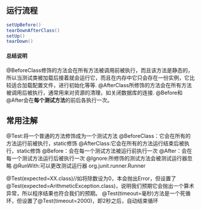 ## 运行流程

```java
setUpBefore()
tearDownAfterClass()
setUp()
tearDown()
```

#### 总结说明

@BeforeClass修饰的方法会在所有方法被调用前被执行，而且该方法是静态的，所以当测试类被加载后接着就会运行它，而且在内存中它只会存在一份实例，它比较适合加载配置文件，进行初始化等等.
@AfterClass所修饰的方法会在所有方法被调用后被执行，通常用来对资源的清理，如关闭数据库的连接.
@Before和@After会在**每个测试方法**的前后各执行一次。

## 常用注解

@Test:将一个普通的方法修饰成为一个测试方法
@BeforeClass：它会在所有的方法运行前被执行，static修饰
@AfterClass:它会在所有的方法运行结束后被执行，static修饰
@Before：会在每一个测试方法被运行前执行一次
@After：会在每一个测试方法运行后被执行一次
@Ignore:所修饰的测试方法会被测试运行器忽略
@RunWith:可以更改测试运行器 org.junit.runner.Runner

@Test(expected=XX.class)//如将除数设为0，本会抛出Error，但设置了@Test(expected=ArithmeticException.class)，说明我们预期它会抛出一个算术异常，所以程序结果也符合我们的预期。
@Test(timeout=毫秒)方法是一个死循环，但设置了@Test(timeout=2000)，即2秒之后，自动结束循环